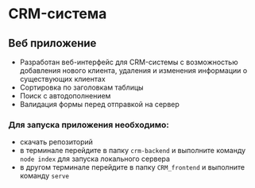 # CRM-система

## Веб приложение

- Разработан веб-интерфейс для CRM-системы с возможностью добавления нового клиента, удаления и изменения информации о существующих клиентах 
- Сортировка по заголовкам таблицы
- Поиск с автодополнением
- Валидация формы перед отправкой на сервер

### Для запуска приложения необходимо:
- скачать репозиторий
- в терминале перейдите в папку `crm-backend` и выполните команду `node index` для запуска локального сервера
- в другом терминале перейдите в папку `CRM_frontend` и выполните команду `serve`
